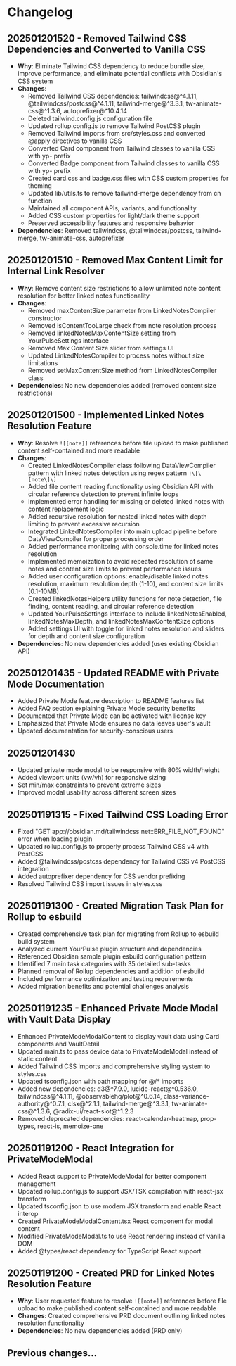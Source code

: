 # Changelog

## 202501201520 - Removed Tailwind CSS Dependencies and Converted to Vanilla CSS

- **Why**: Eliminate Tailwind CSS dependency to reduce bundle size, improve performance, and eliminate potential conflicts with Obsidian's CSS system
- **Changes**:
  - Removed Tailwind CSS dependencies: tailwindcss@^4.1.11, @tailwindcss/postcss@^4.1.11, tailwind-merge@^3.3.1, tw-animate-css@^1.3.6, autoprefixer@^10.4.14
  - Deleted tailwind.config.js configuration file
  - Updated rollup.config.js to remove Tailwind PostCSS plugin
  - Removed Tailwind imports from src/styles.css and converted @apply directives to vanilla CSS
  - Converted Card component from Tailwind classes to vanilla CSS with yp- prefix
  - Converted Badge component from Tailwind classes to vanilla CSS with yp- prefix
  - Created card.css and badge.css files with CSS custom properties for theming
  - Updated lib/utils.ts to remove tailwind-merge dependency from cn function
  - Maintained all component APIs, variants, and functionality
  - Added CSS custom properties for light/dark theme support
  - Preserved accessibility features and responsive behavior
- **Dependencies**: Removed tailwindcss, @tailwindcss/postcss, tailwind-merge, tw-animate-css, autoprefixer

## 202501201510 - Removed Max Content Limit for Internal Link Resolver

- **Why**: Remove content size restrictions to allow unlimited note content resolution for better linked notes functionality
- **Changes**:
  - Removed maxContentSize parameter from LinkedNotesCompiler constructor
  - Removed isContentTooLarge check from note resolution process
  - Removed linkedNotesMaxContentSize setting from YourPulseSettings interface
  - Removed Max Content Size slider from settings UI
  - Updated LinkedNotesCompiler to process notes without size limitations
  - Removed setMaxContentSize method from LinkedNotesCompiler class
- **Dependencies**: No new dependencies added (removed content size restrictions)

## 202501201500 - Implemented Linked Notes Resolution Feature

- **Why**: Resolve `![[note]]` references before file upload to make published content self-contained and more readable
- **Changes**:
  - Created LinkedNotesCompiler class following DataViewCompiler pattern with linked notes detection using regex pattern `!\[\[note\]\]`
  - Added file content reading functionality using Obsidian API with circular reference detection to prevent infinite loops
  - Implemented error handling for missing or deleted linked notes with content replacement logic
  - Added recursive resolution for nested linked notes with depth limiting to prevent excessive recursion
  - Integrated LinkedNotesCompiler into main upload pipeline before DataViewCompiler for proper processing order
  - Added performance monitoring with console.time for linked notes resolution
  - Implemented memoization to avoid repeated resolution of same notes and content size limits to prevent performance issues
  - Added user configuration options: enable/disable linked notes resolution, maximum resolution depth (1-10), and content size limits (0.1-10MB)
  - Created linkedNotesHelpers utility functions for note detection, file finding, content reading, and circular reference detection
  - Updated YourPulseSettings interface to include linkedNotesEnabled, linkedNotesMaxDepth, and linkedNotesMaxContentSize options
  - Added settings UI with toggle for linked notes resolution and sliders for depth and content size configuration
- **Dependencies**: No new dependencies added (uses existing Obsidian API)

## 202501201435 - Updated README with Private Mode Documentation

- Added Private Mode feature description to README features list
- Added FAQ section explaining Private Mode security benefits
- Documented that Private Mode can be activated with license key
- Emphasized that Private Mode ensures no data leaves user's vault
- Updated documentation for security-conscious users

## 202501201430

- Updated private mode modal to be responsive with 80% width/height
- Added viewport units (vw/vh) for responsive sizing
- Set min/max constraints to prevent extreme sizes
- Improved modal usability across different screen sizes

## 202501191315 - Fixed Tailwind CSS Loading Error

- Fixed "GET app://obsidian.md/tailwindcss net::ERR_FILE_NOT_FOUND" error when loading plugin
- Updated rollup.config.js to properly process Tailwind CSS v4 with PostCSS
- Added @tailwindcss/postcss dependency for Tailwind CSS v4 PostCSS integration
- Added autoprefixer dependency for CSS vendor prefixing
- Resolved Tailwind CSS import issues in styles.css

## 202501191300 - Created Migration Task Plan for Rollup to esbuild

- Created comprehensive task plan for migrating from Rollup to esbuild build system
- Analyzed current YourPulse plugin structure and dependencies
- Referenced Obsidian sample plugin esbuild configuration pattern
- Identified 7 main task categories with 35 detailed sub-tasks
- Planned removal of Rollup dependencies and addition of esbuild
- Included performance optimization and testing requirements
- Added migration benefits and potential challenges analysis

## 202501191235 - Enhanced Private Mode Modal with Vault Data Display

- Enhanced PrivateModeModalContent to display vault data using Card components and VaultDetail
- Updated main.ts to pass device data to PrivateModeModal instead of static content
- Added Tailwind CSS imports and comprehensive styling system to styles.css
- Updated tsconfig.json with path mapping for @/\* imports
- Added new dependencies: d3@^7.9.0, lucide-react@^0.536.0, tailwindcss@^4.1.11, @observablehq/plot@^0.6.14, class-variance-authority@^0.7.1, clsx@^2.1.1, tailwind-merge@^3.3.1, tw-animate-css@^1.3.6, @radix-ui/react-slot@^1.2.3
- Removed deprecated dependencies: react-calendar-heatmap, prop-types, react-is, memoize-one

## 202501191200 - React Integration for PrivateModeModal

- Added React support to PrivateModeModal for better component management
- Updated rollup.config.js to support JSX/TSX compilation with react-jsx transform
- Updated tsconfig.json to use modern JSX transform and enable React interop
- Created PrivateModeModalContent.tsx React component for modal content
- Modified PrivateModeModal.ts to use React rendering instead of vanilla DOM
- Added @types/react dependency for TypeScript React support

## 202501191200 - Created PRD for Linked Notes Resolution Feature

- **Why**: User requested feature to resolve `![[note]]` references before file upload to make published content self-contained and more readable
- **Changes**: Created comprehensive PRD document outlining linked notes resolution functionality
- **Dependencies**: No new dependencies added (PRD only)

## Previous changes...
